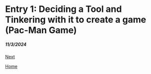 # Entry 1: Deciding a Tool and Tinkering with it to create a game (Pac-Man Game)
##### 11/3/2024



[Next](entry02.md)

[Home](../README.md)
